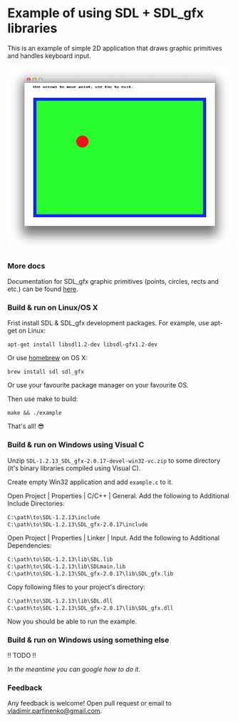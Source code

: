 # Example of using SDL + SDL\_gfx libraries

This is an example of simple 2D application that draws graphic primitives and
handles keyboard input.

![screenshot](https://github.com/cypok/sdl_example/raw/master/screenshot.png)

### More docs

Documentation for SDL\_gfx graphic primitives (points, circles, rects and etc.)
can be found
[here](http://www.ferzkopp.net/Software/SDL_gfx-2.0/Docs/html/_s_d_l__gfx_primitives_8h.html).

### Build & run on Linux/OS X

Frist install SDL & SDL\_gfx development packages.
For example, use apt-get on Linux:

    apt-get install libsdl1.2-dev libsdl-gfx1.2-dev

Or use [homebrew](http://brew.sh) on OS X:

    brew install sdl sdl_gfx

Or use your favourite package manager on your favourite OS.

Then use make to build:

    make && ./example

That's all! :sunglasses:

### Build & run on Windows using Visual C

Unzip `SDL-1.2.13_SDL_gfx-2.0.17-devel-win32-vc.zip` to some directory (it's
binary libraries compiled using Visual C).

Create empty Win32 application and add `example.c` to it.

Open Project | Properties | C/C++ | General. Add the following to Additional
Include Directories:

    C:\path\to\SDL-1.2.13\include
    C:\path\to\SDL-1.2.13\SDL_gfx-2.0.17\include

Open Project | Properties | Linker | Input. Add the following to Additional
Dependencies:

    C:\path\to\SDL-1.2.13\lib\SDL.lib
    C:\path\to\SDL-1.2.13\lib\SDLmain.lib
    C:\path\to\SDL-1.2.13\SDL_gfx-2.0.17\lib\SDL_gfx.lib

Copy following files to your project's directory:

    C:\path\to\SDL-1.2.13\lib\SDL.dll
    C:\path\to\SDL-1.2.13\SDL_gfx-2.0.17\lib\SDL_gfx.dll

Now you should be able to run the example.

### Build & run on Windows using something else

:bangbang: TODO :bangbang:

_In the meantime you can google how to do it._

### Feedback

Any feedback is welcome! Open pull request or email to
vladimir.parfinenko@gmail.com.

